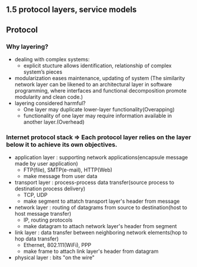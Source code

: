 ## 1.5 protocol layers, service models

## Protocol

### Why layering?

- dealing with complex systems:
    - explicit stucture allows identification, relationship of complex system’s pieces
- modularization eases maintenance, updating of system (The similarity network layer can be likened to an architectural layer in software programming, where interfaces and functional decomposition promote modularity and clean code.)
- layering considered harmful?
    - One layer may duplicate lower-layer functionality(Overapping)
    - functionality of one layer may require information available in another layer.(Overhead)

### Internet protocol stack => Each protocol layer relies on the layer below it to achieve its own objectives.
- application layer : supporting network applications(encapsule message made by user application)
    - FTP(file), SMTP(e-mail), HTTP(Web)
    - make message from user data
- transport layer : process-process data transfer(source process to destination process delivery)
    - TCP, UDP
    - make segment to attatch transport layer's header from message
- network layer : routing of datagrams from source to destination(host to host message transfer)
    - IP, routing protocols
    - make datagram to attach network layer's header from segment
- link layer : data transfer between neighboring network elements(hop to hop data transfer)
    - Ethernet, 802.111(WiFi), PPP
    - make frame to attach link layer's header from datagram
- physical layer : bits "on the wire"
